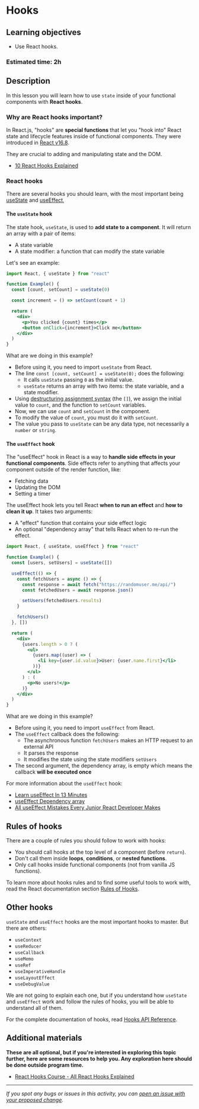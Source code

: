 # Hooks

## Learning objectives

- Use React hooks.

### Estimated time: 2h

## Description

In this lesson you will learn how to use `state` inside of your functional components with **React hooks**.

### Why are React hooks important?

In React.js, "hooks" are **special functions** that let you "hook into" React state and lifecycle features inside of functional components. They were introduced in [React v16.8](https://reactjs.org/docs/hooks-intro.html).

They are crucial to adding and manipulating state and the DOM.

- [10 React Hooks Explained](https://www.youtube.com/watch?v=TNhaISOUy6Q)

### React hooks

There are several hooks you should learn, with the most important being [useState](https://beta.reactjs.org/reference/react/useState) and [useEffect](https://beta.reactjs.org/reference/react/useEffect),

#### The `useState` hook

The state hook, `useState`, is used to **add state to a component**. It will return an array with a pair of items:

- A state variable
- A state modifier: a function that can modify the state variable

Let's see an example:

```jsx
import React, { useState } from "react"

function Example() {
  const [count, setCount] = useState(0)

  const increment = () => setCount(count + 1)

  return (
    <div>
      <p>You clicked {count} times</p>
      <button onClick={increment}>Click me</button>
    </div>
  )
}
```

What are we doing in this example?

- Before using it, you need to import `useState` from React.
- The line `const [count, setCount] = useState(0);` does the following:
  - It calls `useState` passing `0` as the initial value.
  - `useState` returns an array with two items: the state variable, and a state modifier.
- Using [destructuring assignment syntax](https://developer.mozilla.org/en-US/docs/Web/JavaScript/Reference/Operators/Destructuring_assignment) (the `[]`), we assign the initial value to `count`, and the function to `setCount` variables.
- Now, we can use `count` and `setCount` in the component.
- To modify the value of `count`, you must do it with `setCount`.
- The value you pass to `useState` can be any data type, not necessarily a `number` or `string`.

#### The `useEffect` hook

The "useEffect" hook in React is a way to **handle side effects in your functional components**. Side effects refer to anything that affects your component outside of the render function, like:

- Fetching data
- Updating the DOM
- Setting a timer

The useEffect hook lets you tell React **when to run an effect** and **how to clean it up**. It takes two arguments:

- A "effect" function that contains your side effect logic
- An optional "dependency array" that tells React when to re-run the effect.

```jsx
import React, { useState, useEffect } from "react"

function Example() {
  const [users, setUsers] = useState([])

  useEffect(() => {
    const fetchUsers = async () => {
      const response = await fetch("https://randomuser.me/api/")
      const fetchedUsers = await response.json()

      setUsers(fetchedUsers.results)
    }

    fetchUsers()
  }, [])

  return (
    <div>
      {users.length > 0 ? (
        <ul>
          {users.map((user) => (
            <li key={user.id.value}>User: {user.name.first}</li>
          ))}
        </ul>
      ) : (
        <p>No users!</p>
      )}
    </div>
  )
}
```

What are we doing in this example?

- Before using it, you need to import `useEffect` from React.
- The `useEffect` callback does the following:
  - The asynchronous function `fetchUsers` makes an HTTP request to an external API
  - It parses the response
  - It modifies the state using the state modifiers `setUsers`
- The second argument, the dependency array, is empty which means the callback **will be executed once**

For more information about the `useEffect` hook:

- [Learn useEffect In 13 Minutes](https://www.youtube.com/watch?v=0ZJgIjIuY7U)
- [useEffect Dependency array](https://codedamn.com/news/reactjs/useeffect-dependency#useEffect_Dependency_array)
- [All useEffect Mistakes Every Junior React Developer Makes](https://www.youtube.com/watch?v=QQYeipc_cik)

## Rules of hooks

There are a couple of rules you should follow to work with hooks:

- You should call hooks at the top level of a component (before `return`).
- Don't call them inside **loops**, **conditions**, or **nested functions**.
- Only call hooks inside functional components (not from vanilla JS functions).

To learn more about hooks rules and to find some useful tools to work with, read the React documentation section [Rules of Hooks](https://reactjs.org/docs/hooks-rules.html).

## Other hooks

`useState` and `useEffect` hooks are the most important hooks to master. But there are others:

- `useContext`
- `useReducer`
- `useCallback`
- `useMemo`
- `useRef`
- `useImperativeHandle`
- `useLayoutEffect`
- `useDebugValue`

We are not going to explain each one, but if you understand how `useState` and `useEffect` work and follow the rules of hooks, you will be able to understand all of them.

For the complete documentation of hooks, read [Hooks API Reference](https://reactjs.org/docs/hooks-reference.html).

## Additional materials

**These are all optional, but if you're interested in exploring this topic further, here are some resources to help you. Any exploration here should be done outside program time.**

- [React Hooks Course - All React Hooks Explained](https://www.youtube.com/watch?v=LlvBzyy-558)

---

_If you spot any bugs or issues in this activity, you can [open an issue with your proposed change](https://github.com/microverseinc/curriculum-transversal-skills/blob/main/git-github/articles/open_issue.md)._